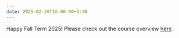 ```yaml
---
date: 2025-02-20T10:00:00+3:30
---
```

Happy Fall Term 2025! Please check out the course overview [here](https://github.com/bcolabcourses/ISIspr2024/blob/main/static_files/ISI%20Syllabus.pdf).
